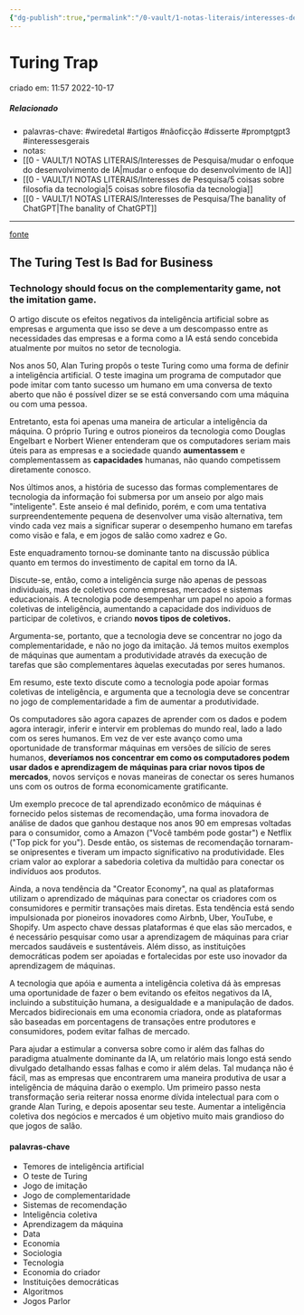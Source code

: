 ```yaml
---
{"dg-publish":true,"permalink":"/0-vault/1-notas-literais/interesses-de-pesquisa/turing-trap/","tags":["wiredetal","artigos","nãoficção","disserte","promptgpt3","interessesgerais"],"dgHomeLink":true,"dgShowLocalGraph":true,"dgShowFileTree":true,"dgEnableSearch":true}
---
```


# Turing Trap
criado em: 11:57 2022-10-17

##### Relacionado
- palavras-chave: #wiredetal #artigos #nãoficção #disserte #promptgpt3 #interessesgerais 
- notas: 
- [[0 - VAULT/1 NOTAS LITERAIS/Interesses de Pesquisa/mudar o enfoque do desenvolvimento de IA\|mudar o enfoque do desenvolvimento de IA]]
- [[0 - VAULT/1 NOTAS LITERAIS/Interesses de Pesquisa/5 coisas sobre filosofia da tecnologia\|5 coisas sobre filosofia da tecnologia]]
- [[0 - VAULT/1 NOTAS LITERAIS/Interesses de Pesquisa/The banality of ChatGPT\|The banality of ChatGPT]]

---
[fonte](https://www.wired.com/story/artificial-intelligence-turing-test-economics-business/)
## The Turing Test Is Bad for Business

### Technology should focus on the complementarity game, not the imitation game.

O artigo discute os efeitos negativos da inteligência artificial sobre as empresas e argumenta que isso se deve a um descompasso entre as necessidades das empresas e a forma como a IA está sendo concebida atualmente por muitos no setor de tecnologia.

Nos anos 50, Alan Turing propôs o teste Turing como uma forma de definir a inteligência artificial. O teste imagina um programa de computador que pode imitar com tanto sucesso um humano em uma conversa de texto aberto que não é possível dizer se se está conversando com uma máquina ou com uma pessoa.

Entretanto, esta foi apenas uma maneira de articular a inteligência da máquina. O próprio Turing e outros pioneiros da tecnologia como Douglas Engelbart e Norbert Wiener entenderam que os computadores seriam mais úteis para as empresas e a sociedade quando **aumentassem** e complementassem as **capacidades** humanas, não quando competissem diretamente conosco.

Nos últimos anos, a história de sucesso das formas complementares de tecnologia da informação foi submersa por um anseio por algo mais "inteligente". Este anseio é mal definido, porém, e com uma tentativa surpreendentemente pequena de desenvolver uma visão alternativa, tem vindo cada vez mais a significar superar o desempenho humano em tarefas como visão e fala, e em jogos de salão como xadrez e Go.

Este enquadramento tornou-se dominante tanto na discussão pública quanto em termos do investimento de capital em torno da IA.

Discute-se, então,  como a inteligência surge não apenas de pessoas individuais, mas de coletivos como empresas, mercados e sistemas educacionais. A tecnologia pode desempenhar um papel no apoio a formas coletivas de inteligência, aumentando a capacidade dos indivíduos de participar de coletivos, e criando **novos tipos de coletivos.**

Argumenta-se, portanto, que a tecnologia deve se concentrar no jogo da complementaridade, e não no jogo da imitação. Já temos muitos exemplos de máquinas que aumentam a produtividade através da execução de tarefas que são complementares àquelas executadas por seres humanos.

Em resumo, este texto discute como a tecnologia pode apoiar formas coletivas de inteligência, e argumenta que a tecnologia deve se concentrar no jogo de complementaridade a fim de aumentar a produtividade.

Os computadores são agora capazes de aprender com os dados e podem agora interagir, inferir e intervir em problemas do mundo real, lado a lado com os seres humanos. Em vez de ver este avanço como uma oportunidade de transformar máquinas em versões de silício de seres humanos, **deveríamos nos concentrar em como os computadores podem usar dados e aprendizagem de máquinas para criar novos tipos de mercados**, novos serviços e novas maneiras de conectar os seres humanos uns com os outros de forma economicamente gratificante.

Um exemplo precoce de tal aprendizado econômico de máquinas é fornecido pelos sistemas de recomendação, uma forma inovadora de análise de dados que ganhou destaque nos anos 90 em empresas voltadas para o consumidor, como a Amazon ("Você também pode gostar") e Netflix ("Top pick for you"). Desde então, os sistemas de recomendação tornaram-se onipresentes e tiveram um impacto significativo na produtividade. Eles criam valor ao explorar a sabedoria coletiva da multidão para conectar os indivíduos aos produtos.

Ainda, a nova tendência da "Creator Economy", na qual as plataformas utilizam o aprendizado de máquinas para conectar os criadores com os consumidores e permitir transações mais diretas. Esta tendência está sendo impulsionada por pioneiros inovadores como Airbnb, Uber, YouTube, e Shopify. Um aspecto chave dessas plataformas é que elas são mercados, e é necessário pesquisar como usar a aprendizagem de máquinas para criar mercados saudáveis e sustentáveis. Além disso, as instituições democráticas podem ser apoiadas e fortalecidas por este uso inovador da aprendizagem de máquinas.

A tecnologia que apóia e aumenta a inteligência coletiva dá às empresas uma oportunidade de fazer o bem evitando os efeitos negativos da IA, incluindo a substituição humana, a desigualdade e a manipulação de dados. Mercados bidirecionais em uma economia criadora, onde as plataformas são baseadas em porcentagens de transações entre produtores e consumidores, podem evitar falhas de mercado.

Para ajudar a estimular a conversa sobre como ir além das falhas do paradigma atualmente dominante da IA, um relatório mais longo está sendo divulgado detalhando essas falhas e como ir além delas. Tal mudança não é fácil, mas as empresas que encontrarem uma maneira produtiva de usar a inteligência de máquina darão o exemplo. Um primeiro passo nesta transformação seria reiterar nossa enorme dívida intelectual para com o grande Alan Turing, e depois aposentar seu teste. Aumentar a inteligência coletiva dos negócios e mercados é um objetivo muito mais grandioso do que jogos de salão.

#### palavras-chave
- Temores de inteligência artificial
- O teste de Turing
- Jogo de imitação
- Jogo de complementaridade
- Sistemas de recomendação
- Inteligência coletiva
- Aprendizagem da máquina
- Data
- Economia
- Sociologia
- Tecnologia
- Economia do criador
- Instituições democráticas
- Algoritmos
- Jogos Parlor